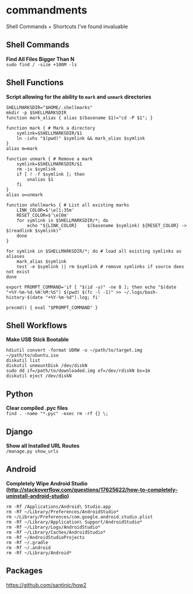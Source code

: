 # commandments
Shell Commands + Shortcuts I've found invaluable

Shell Commands
--------
**Find All Files Bigger Than N**<br />
`sudo find / -size +100M -ls `

Shell Functions
---------------
**Script allowing for the ability to `mark` and `unmark` directories**
```
SHELLMARKSDIR="$HOME/.shellmarks"
mkdir -p $SHELLMARKSDIR
function mark_alias { alias $(basename $1)="cd -P $1"; }

function mark { # Mark a directory
    symlink=$SHELLMARKSDIR/$1
    ln -ivhs "$(pwd)" $symlink && mark_alias $symlink
}
alias m=mark

function unmark { # Remove a mark
    symlink=$SHELLMARKSDIR/$1
    rm -iv $symlink
    if [ ! -f $symlink ]; then
        unalias $1
    fi
}
alias u=unmark

function shellmarks { # List all existing marks
    LINK_COLOR=$'\e[1;35m'
    RESET_COLOR=$'\e[0m'
    for symlink in $SHELLMARKSDIR/*; do
        echo "${LINK_COLOR}    $(basename $symlink) ${RESET_COLOR} -> $(readlink $symlink)"
    done
}

for symlink in $SHELLMARKSDIR/*; do # load all existing symlinks as aliases
    mark_alias $symlink
    test -e $symlink || rm $symlink # remove symlinks if source does not exist
done

export PROMPT_COMMAND='if [ "$(id -u)" -ne 0 ]; then echo "$(date "+%Y-%m-%d.%H:%M:%S") $(pwd) $(fc -l -1)" >> ~/.logs/bash-history-$(date "+%Y-%m-%d").log; fi'

precmd() { eval "$PROMPT_COMMAND" }
```

Shell Workflows
-------
**Make USB Stick Bootable**
```
hdiutil convert -format UDRW -o ~/path/to/target.img ~/path/to/ubuntu.iso
diskutil list
diskutil unmountDisk /dev/diskN
sudo dd if=/path/to/downloaded.img of=/dev/rdiskN bs=1m
diskutil eject /dev/diskN
```

Python
-------
**Clear compiled .pyc files**<br />
`find . -name "*.pyc" -exec rm -rf {} \;`


Django
-------
**Show all Installed URL Routes**<br />
`/manage.py show_urls`


Android
--------
**Completely Wipe Android Studio (http://stackoverflow.com/questions/17625622/how-to-completely-uninstall-android-studio)**<br />
```
rm -Rf /Applications/Android\ Studio.app
rm -Rf ~/Library/Preferences/AndroidStudio*
rm ~/Library/Preferences/com.google.android.studio.plist
rm -Rf ~/Library/Application\ Support/AndroidStudio*
rm -Rf ~/Library/Logs/AndroidStudio*
rm -Rf ~/Library/Caches/AndroidStudio*
rm -Rf ~/AndroidStudioProjects
rm -Rf ~/.gradle
rm -Rf ~/.android
rm -Rf ~/Library/Android*
```


Packages
---------
https://github.com/santinic/how2
